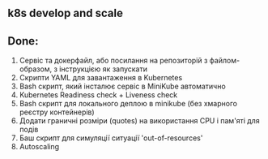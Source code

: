 ## k8s develop and scale

## Done:
1. Сервіс та докерфайл, або посилання на репозиторій з файлом-образом, з інструкцією як запускати
2. Скрипти YAML для завантаження в Kubernetes
3. Bash скрипт, який інсталює сервіс в MiniKube автоматично
4. Kubernetes Readiness check + Liveness check
5. Bash скрипт для локального деплою в minikube (без хмарного реєстру контейнерів)
6. Додати граничні розміри (quotes) на використання  CPU і пам'яті для подів 
7. Баш скрипт для симуляції ситуації 'out-of-resources'
8. Autoscaling
